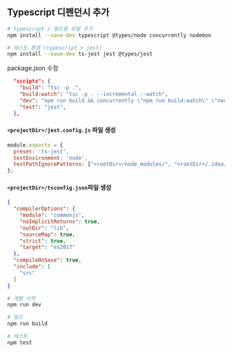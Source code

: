 ## Typescript 디펜던시 추가
```bash
# typescript / 빌드용 유틸 추가
npm install --save-dev typescript @types/node concurrently nodemon

# 테스트 환경 (typescript + jest)
npm install --save-dev ts-jest jest @types/jest
```

package.json 수정
```json 
  "scripts": {
    "build": "tsc -p .",
    "build:watch": "tsc -p . --incremental --watch",
    "dev": "npm run build && concurrently \"npm run build:watch\" \"nodemon --watch build build/index.js\"",
    "test": "jest",
  },
```

#### ```<projectDir>/jest.config.js``` 파일 생성 
```javascript
module.exports = {
  preset: 'ts-jest',
  testEnvironment: 'node',
  testPathIgnorePatterns: ["<rootDir>/node_modules/", "<rootDir>/.idea/"],
};
```

#### ```<projectDir>/tsconfig.json```파일 생성
```json
{
  "compilerOptions": {
    "module": "commonjs",
    "noImplicitReturns": true,
    "outDir": "lib",
    "sourceMap": true,
    "strict": true,
    "target": "es2017"
  },
  "compileOnSave": true,
  "include": [
    "src"
  ]
}
```

```bash
# 개발 시작
npm run dev

# 빌드
npm run build

# 테스트
npm test
```
